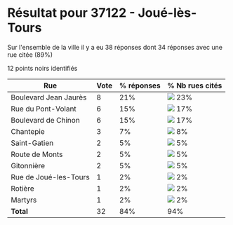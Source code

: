 # Résultat pour 37122 - Joué-lès-Tours

Sur l'ensemble de la ville il y a eu 38 réponses dont 34 réponses avec une rue citée (89%)

12 points noirs identifiés

| Rue | Vote | % réponses | % Nb rues cités|
|-----|------|------------|----------------|
| Boulevard Jean Jaurès | 8 | 21% | <img src="../../img/bar_23.gif" />&nbsp;23%|
| Rue du Pont-Volant | 6 | 15% | <img src="../../img/bar_17.gif" />&nbsp;17%|
| Boulevard de Chinon | 6 | 15% | <img src="../../img/bar_17.gif" />&nbsp;17%|
| Chantepie | 3 | 7% | <img src="../../img/bar_8.gif" />&nbsp;8%|
| Saint-Gatien | 2 | 5% | <img src="../../img/bar_5.gif" />&nbsp;5%|
| Route de Monts | 2 | 5% | <img src="../../img/bar_5.gif" />&nbsp;5%|
| Gitonnière | 2 | 5% | <img src="../../img/bar_5.gif" />&nbsp;5%|
| Rue de Joué-les-Tours | 1 | 2% | <img src="../../img/bar_2.gif" />&nbsp;2%|
| Rotière | 1 | 2% | <img src="../../img/bar_2.gif" />&nbsp;2%|
| Martyrs | 1 | 2% | <img src="../../img/bar_2.gif" />&nbsp;2%|
| **Total** | 32 | 84% | 94%|
